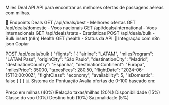 Miles Deal API
API para encontrar as melhores ofertas de passagens aéreas com milhas.

🚀 Endpoints
Deals
GET /api/deals/best - Melhores ofertas
GET /api/deals/domestic - Voos nacionais
GET /api/deals/international - Voos internacionais
GET /api/deals/stats - Estatísticas
POST /api/deals/bulk - Bulk insert (n8n)
Health
GET /health - Status da API
🔧 Integração com n8n
json
Copiar

POST /api/deals/bulk
{
  "flights": [
    {
      "airline": "LATAM",
      "milesProgram": "LATAM Pass",
      "originCity": "São Paulo",
      "destinationCity": "Madrid",
      "destinationCountry": "Espanha",
      "destinationContinent": "Europa",
      "milesPrice": 35000,
      "taxesFees": 280.50,
      "flightDate": "2024-06-15T10:00:00Z",
      "flightClass": "economy",
      "availability": 5,
      "isDomestic": false
    }
  ]
}
📊 Sistema de Pontuação
Avalia ofertas de 0-100 baseado em:

Preço em milhas (40%)
Relação taxas/milhas (20%)
Disponibilidade (15%)
Classe do voo (10%)
Destino hub (10%)
Sazonalidade (5%)